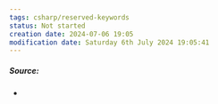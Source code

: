 ```yaml
---
tags: csharp/reserved-keywords
status: Not started
creation date: 2024-07-06 19:05
modification date: Saturday 6th July 2024 19:05:41
---
```

##### Source:
* 